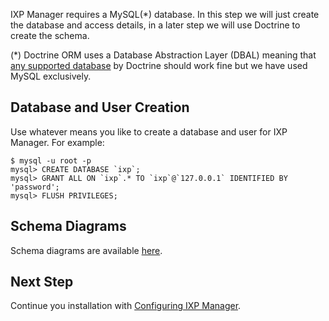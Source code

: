 IXP Manager requires a MySQL(*) database. In this step we will just create the database and access details, in a later step we will use Doctrine to create the schema.

(*) Doctrine ORM uses a Database Abstraction Layer (DBAL) meaning that [any supported database](http://www.doctrine-project.org/projects/dbal.html) by Doctrine should work fine but we have used MySQL exclusively.


## Database and User Creation

Use whatever means you like to create a database and user for IXP Manager. For example:

    $ mysql -u root -p
    mysql> CREATE DATABASE `ixp`;
    mysql> GRANT ALL ON `ixp`.* TO `ixp`@`127.0.0.1` IDENTIFIED BY 'password';
    mysql> FLUSH PRIVILEGES;


## Schema Diagrams

Schema diagrams are available [here](https://github.com/inex/IXP-Manager/tree/master/data/schemas).

## Next Step

Continue you installation with [Configuring IXP Manager](Installation-04-Configuration).